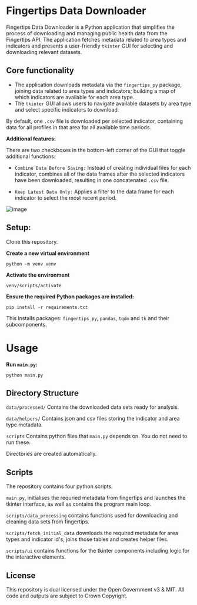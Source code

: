 # Fingertips Data Downloader

Fingertips Data Downloader is a Python application that simplifies the process of downloading and managing public health data from the Fingertips API. The application fetches metadata related to area types and indicators and presents a user-friendly `tkinter` GUI for selecting and downloading relevant datasets.

## Core functionality

* The application downloads metadata via the `fingertips_py` package, joining data related to area types and indicators; building a map of which indicators are available for each area type.
* The `tkinter` GUI allows users to navigate available datasets by area type and select specific indicators to download.

By default, one `.csv` file is downloaded per selected indicator, containing data for all profiles in that area for all available time periods.

**Additional features:**

There are two checkboxes in the bottom-left corner of the GUI that toggle additional functions:

* `Combine Data Before Saving:` Instead of creating individual files for each indicator, combines all of the data frames after the selected indicators have been downloaded, resulting in one concatenated `.csv` file.

- `Keep Latest Data Only:` Applies a filter to the data frame for each indicator to select the most recent period.

![image](https://github.com/user-attachments/assets/565af625-8224-4f6b-99ce-f2df68a0d165)

## **Setup:**

Clone this repository.

**Create a new virtual environment**

```
python -m venv venv
```

**Activate the environment**

```
venv/scripts/activate
```

**Ensure the required Python packages are installed:**

```
pip install -r requirements.txt
```

This installs packages: `fingertips_py`, `pandas`, `tqdm` and `tk` and their subcomponents.

# Usage

**Run `main.py`:**

```
python main.py
```

## Directory Structure

`data/processed/` Contains the downloaded data sets ready for analysis.

`data/helpers/` Contains json and csv files storing the indicator and area type metadata.

`scripts` Contains python files that `main.py` depends on. You do not need to run these.

Directories are created automatically.

## Scripts

The repository contains four python scripts:

`main.py`, initialises the requried metadata from fingertips and launches the tkinter interface, as well as contains the program main loop.

`scripts/data_processing` contains functions used for downloading and cleaning data sets from fingertips.

`scripts/fetch_initial_data` downloads the required metadata for area types and indicator id's, joins those tables and creates helper files.

`scripts/ui` contains functions for the tkinter components including logic for the interactive elements.

## License

  This repository is dual licensed under the Open Government v3 & MIT. All code and outputs are subject to Crown Copyright.
